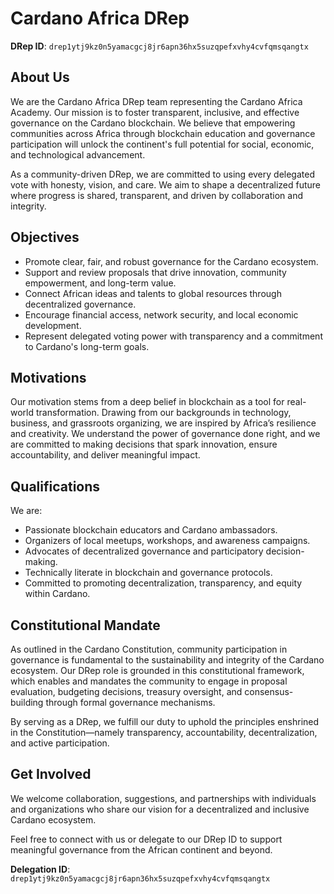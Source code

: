 

# Cardano Africa DRep

**DRep ID**: `drep1ytj9kz0n5yamacgcj8jr6apn36hx5suzqpefxvhy4cvfqmsqangtx`

## About Us

We are the Cardano Africa DRep team representing the Cardano Africa Academy. Our mission is to foster transparent, inclusive, and effective governance on the Cardano blockchain. We believe that empowering communities across Africa through blockchain education and governance participation will unlock the continent's full potential for social, economic, and technological advancement.

As a community-driven DRep, we are committed to using every delegated vote with honesty, vision, and care. We aim to shape a decentralized future where progress is shared, transparent, and driven by collaboration and integrity.

## Objectives

- Promote clear, fair, and robust governance for the Cardano ecosystem.
- Support and review proposals that drive innovation, community empowerment, and long-term value.
- Connect African ideas and talents to global resources through decentralized governance.
- Encourage financial access, network security, and local economic development.
- Represent delegated voting power with transparency and a commitment to Cardano's long-term goals.

## Motivations

Our motivation stems from a deep belief in blockchain as a tool for real-world transformation. Drawing from our backgrounds in technology, business, and grassroots organizing, we are inspired by Africa’s resilience and creativity. We understand the power of governance done right, and we are committed to making decisions that spark innovation, ensure accountability, and deliver meaningful impact.

## Qualifications

We are:
- Passionate blockchain educators and Cardano ambassadors.
- Organizers of local meetups, workshops, and awareness campaigns.
- Advocates of decentralized governance and participatory decision-making.
- Technically literate in blockchain and governance protocols.
- Committed to promoting decentralization, transparency, and equity within Cardano.

## Constitutional Mandate

As outlined in the Cardano Constitution, community participation in governance is fundamental to the sustainability and integrity of the Cardano ecosystem. Our DRep role is grounded in this constitutional framework, which enables and mandates the community to engage in proposal evaluation, budgeting decisions, treasury oversight, and consensus-building through formal governance mechanisms.

By serving as a DRep, we fulfill our duty to uphold the principles enshrined in the Constitution—namely transparency, accountability, decentralization, and active participation.

## Get Involved

We welcome collaboration, suggestions, and partnerships with individuals and organizations who share our vision for a decentralized and inclusive Cardano ecosystem.

Feel free to connect with us or delegate to our DRep ID to support meaningful governance from the African continent and beyond.

**Delegation ID**: `drep1ytj9kz0n5yamacgcj8jr6apn36hx5suzqpefxvhy4cvfqmsqangtx`
